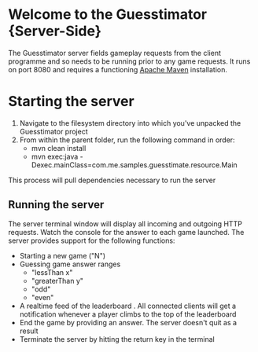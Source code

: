 # Welcome to the Guesstimator  {Server-Side}

The Guesstimator server fields gameplay requests from the client programme and so needs to be running prior to any game requests. It runs on port 8080 and requires a functioning [Apache Maven](https://maven.apache.org/) installation.


# Starting the server

 1. Navigate to the filesystem directory into which you've unpacked the Guesstimator project
 2. From within the parent folder, run the following command in order:
    - mvn clean install
    - mvn exec:java -Dexec.mainClass=com.me.samples.guesstimate.resource.Main

This process will pull dependencies necessary to run the server

 
 
## Running the server

The server terminal window will display all incoming and outgoing HTTP requests. Watch the console for the answer to each game launched. The server provides support for the following functions:

 - Starting a new game ("N")
 - Guessing game answer ranges
	 - "lessThan  x"
	 - "greaterThan y"
	 - "odd"
	 - "even"
 - A realtime feed of the leaderboard . All connected clients will get a notification whenever a player climbs to the top of the leaderboard
 - End the game by providing an answer. The server doesn't quit as a result
 - Terminate the server by hitting the return key in the terminal
